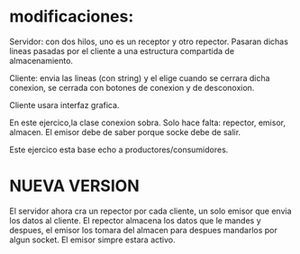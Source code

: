 # modificaciones:

Servidor: con dos hilos, uno es un receptor y otro repector.
Pasaran dichas lineas pasadas por el cliente a una estructura compartida de almacenamiento.

Cliente: envia las lineas (con string) y el elige cuando se cerrara dicha conexion, se cerrada con botones de conexion y de desconoxion.


Cliente usara interfaz grafica. 

En este ejercico,la clase conexion sobra. Solo hace falta: repector, emisor, almacen.
El emisor debe de saber porque socke debe de salir.

Este ejercico esta base echo a productores/consumidores. 


# NUEVA VERSION

El servidor ahora cra un  repector por cada cliente, un solo emisor que envia los datos al cliente. 
El repector almacena los datos que le mandes y despues, el emisor los tomara del almacen para despues mandarlos por algun socket.
El emisor simpre estara activo. 
